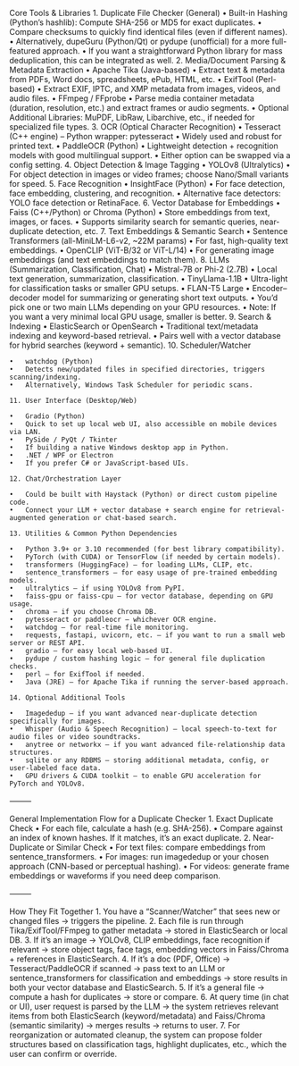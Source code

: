 
Core Tools & Libraries
	1.	Duplicate File Checker (General)
	•	Built-in Hashing (Python’s hashlib): Compute SHA-256 or MD5 for exact duplicates.
	•	Compare checksums to quickly find identical files (even if different names).
	•	Alternatively, dupeGuru (Python/Qt) or pydupe (unofficial) for a more full-featured approach.
	•	If you want a straightforward Python library for mass deduplication, this can be integrated as well.
	2.	Media/Document Parsing & Metadata Extraction
	•	Apache Tika (Java-based)
	•	Extract text & metadata from PDFs, Word docs, spreadsheets, ePub, HTML, etc.
	•	ExifTool (Perl-based)
	•	Extract EXIF, IPTC, and XMP metadata from images, videos, and audio files.
	•	FFmpeg / FFprobe
	•	Parse media container metadata (duration, resolution, etc.) and extract frames or audio segments.
	•	Optional Additional Libraries: MuPDF, LibRaw, Libarchive, etc., if needed for specialized file types.
	3.	OCR (Optical Character Recognition)
	•	Tesseract (C++ engine) – Python wrapper: pytesseract
	•	Widely used and robust for printed text.
	•	PaddleOCR (Python)
	•	Lightweight detection + recognition models with good multilingual support.
	•	Either option can be swapped via a config setting.
	4.	Object Detection & Image Tagging
	•	YOLOv8 (Ultralytics)
	•	For object detection in images or video frames; choose Nano/Small variants for speed.
	5.	Face Recognition
	•	InsightFace (Python)
	•	For face detection, face embedding, clustering, and recognition.
	•	Alternative face detectors: YOLO face detection or RetinaFace.
	6.	Vector Database for Embeddings
	•	Faiss (C++/Python) or Chroma (Python)
	•	Store embeddings from text, images, or faces.
	•	Supports similarity search for semantic queries, near-duplicate detection, etc.
	7.	Text Embeddings & Semantic Search
	•	Sentence Transformers (all-MiniLM-L6-v2, ~22M params)
	•	For fast, high-quality text embeddings.
	•	OpenCLIP (ViT-B/32 or ViT-L/14)
	•	For generating image embeddings (and text embeddings to match them).
	8.	LLMs (Summarization, Classification, Chat)
	•	Mistral-7B or Phi-2 (2.7B)
	•	Local text generation, summarization, classification.
	•	TinyLlama-1.1B
	•	Ultra-light for classification tasks or smaller GPU setups.
	•	FLAN-T5 Large
	•	Encoder–decoder model for summarizing or generating short text outputs.
	•	You’d pick one or two main LLMs depending on your GPU resources.
	•	Note: If you want a very minimal local GPU usage, smaller is better.
	9.	Search & Indexing
	•	ElasticSearch or OpenSearch
	•	Traditional text/metadata indexing and keyword-based retrieval.
	•	Pairs well with a vector database for hybrid searches (keyword + semantic).
	10.	Scheduler/Watcher

	•	watchdog (Python)
	•	Detects new/updated files in specified directories, triggers scanning/indexing.
	•	Alternatively, Windows Task Scheduler for periodic scans.

	11.	User Interface (Desktop/Web)

	•	Gradio (Python)
	•	Quick to set up local web UI, also accessible on mobile devices via LAN.
	•	PySide / PyQt / Tkinter
	•	If building a native Windows desktop app in Python.
	•	.NET / WPF or Electron
	•	If you prefer C# or JavaScript-based UIs.

	12.	Chat/Orchestration Layer

	•	Could be built with Haystack (Python) or direct custom pipeline code.
	•	Connect your LLM + vector database + search engine for retrieval-augmented generation or chat-based search.

	13.	Utilities & Common Python Dependencies

	•	Python 3.9+ or 3.10 recommended (for best library compatibility).
	•	PyTorch (with CUDA) or TensorFlow (if needed by certain models).
	•	transformers (HuggingFace) – for loading LLMs, CLIP, etc.
	•	sentence_transformers – for easy usage of pre-trained embedding models.
	•	ultralytics – if using YOLOv8 from PyPI.
	•	faiss-gpu or faiss-cpu – for vector database, depending on GPU usage.
	•	chroma – if you choose Chroma DB.
	•	pytesseract or paddleocr – whichever OCR engine.
	•	watchdog – for real-time file monitoring.
	•	requests, fastapi, uvicorn, etc. – if you want to run a small web server or REST API.
	•	gradio – for easy local web-based UI.
	•	pydupe / custom hashing logic – for general file duplication checks.
	•	perl – for ExifTool if needed.
	•	Java (JRE) – for Apache Tika if running the server-based approach.

	14.	Optional Additional Tools

	•	Imagededup – if you want advanced near-duplicate detection specifically for images.
	•	Whisper (Audio & Speech Recognition) – local speech-to-text for audio files or video soundtracks.
	•	anytree or networkx – if you want advanced file-relationship data structures.
	•	sqlite or any RDBMS – storing additional metadata, config, or user-labeled face data.
	•	GPU drivers & CUDA toolkit – to enable GPU acceleration for PyTorch and YOLOv8.

⸻

General Implementation Flow for a Duplicate Checker
	1.	Exact Duplicate Check
	•	For each file, calculate a hash (e.g. SHA-256).
	•	Compare against an index of known hashes. If it matches, it’s an exact duplicate.
	2.	Near-Duplicate or Similar Check
	•	For text files: compare embeddings from sentence_transformers.
	•	For images: run imagededup or your chosen approach (CNN-based or perceptual hashing).
	•	For videos: generate frame embeddings or waveforms if you need deep comparison.

⸻

How They Fit Together
	1.	You have a “Scanner/Watcher” that sees new or changed files → triggers the pipeline.
	2.	Each file is run through Tika/ExifTool/FFmpeg to gather metadata → stored in ElasticSearch or local DB.
	3.	If it’s an image → YOLOv8, CLIP embeddings, face recognition if relevant → store object tags, face tags, embedding vectors in Faiss/Chroma + references in ElasticSearch.
	4.	If it’s a doc (PDF, Office) → Tesseract/PaddleOCR if scanned → pass text to an LLM or sentence_transformers for classification and embeddings → store results in both your vector database and ElasticSearch.
	5.	If it’s a general file → compute a hash for duplicates → store or compare.
	6.	At query time (in chat or UI), user request is parsed by the LLM → the system retrieves relevant items from both ElasticSearch (keyword/metadata) and Faiss/Chroma (semantic similarity) → merges results → returns to user.
	7.	For reorganization or automated cleanup, the system can propose folder structures based on classification tags, highlight duplicates, etc., which the user can confirm or override.
